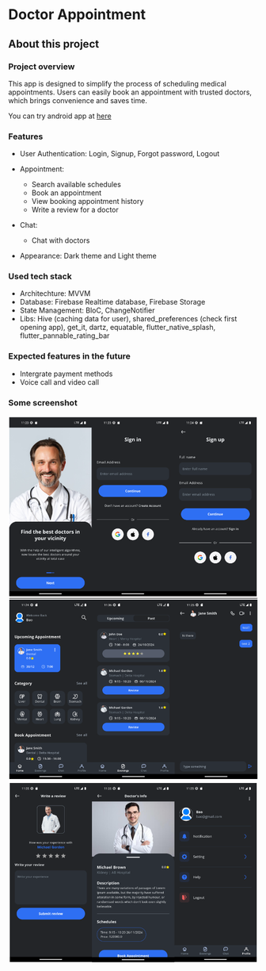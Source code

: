<h1> Doctor Appointment </h1>
<h2> About this project</h2>
<h3> Project overview</h3>

This app is designed to simplify the process of scheduling medical appointments. Users can easily book an appointment with trusted doctors, which brings convenience and saves time.

You can try android app at [here](app-release.apk)

<h3> Features </h3>

- User Authentication: Login, Signup, Forgot password, Logout
- Appointment:
    - Search available schedules
    - Book an appointment
    - View booking appointment history
    - Write a review for a doctor
- Chat:
    - Chat with doctors

- Appearance: Dark theme and Light theme
    

<h3> Used tech stack </h3>

- Architechture: MVVM
- Database: Firebase Realtime database, Firebase Storage
- State Management: BloC, ChangeNotifier
- Libs: Hive (caching data for user), shared_preferences (check first opening app), get_it, dartz, equatable, flutter_native_splash, flutter_pannable_rating_bar

<h3> Expected features in the future </h3>

- Intergrate payment methods
- Voice call and video call

<h3> Some screenshot </h3>

![image_0](screenshots/image_0.png)
![image_1](screenshots/image_1.png)
![image_2](screenshots/image_2.png)
